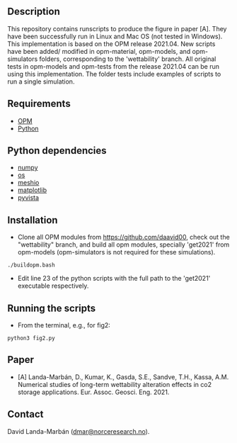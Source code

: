 ## Description
This repository contains runscripts to produce the figure in paper [A]. They
have been successfully run in Linux and Mac OS (not tested in Windows). This
implementation is based on the OPM release 2021.04. New scripts have been added/
modified in opm-material, opm-models, and opm-simulators folders, corresponding
to the 'wettability' branch. All original tests in opm-models and opm-tests from
the release 2021.04 can be run using this implementation. The folder tests
include examples of scripts to run a single simulation.

## Requirements
* [OPM](https://opm-project.org)
* [Python](https://www.python.org/downloads/)

## Python dependencies
* [numpy](https://numpy.org)
* [os](https://docs.python.org/3/library/os.html)
* [meshio](https://github.com/nschloe/meshio)
* [matplotlib](https://matplotlib.org)
* [pyvista](https://www.pyvista.org)

## Installation
* Clone all OPM modules from https://github.com/daavid00, check out the
"wettability" branch, and build all opm modules, specially 'get2021' from
opm-models (opm-simulators is not required for these simulations).

`./buildopm.bash`
* Edit line 23 of the python scripts with the full path to the 'get2021'
executable respectively.

## Running the scripts
* From the terminal, e.g., for fig2:

`python3 fig2.py`

## Paper
* [A] Landa-Marbán, D., Kumar, K., Gasda, S.E., Sandve, T.H., Kassa, A.M.
Numerical studies of long-term wettability alteration effects in co2 storage
applications. Eur. Assoc. Geosci. Eng. 2021.

## Contact
David Landa-Marbán (dmar@norceresearch.no).
